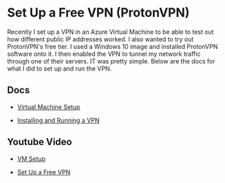 # Set Up a Free VPN (ProtonVPN)

Recently I set up a VPN in an Azure Virtual Machine to be able to test out how different public IP addresses worked. I also wanted to try out ProtonVPN's free tier. I used a Windows 10 image and installed ProtonVPN software onto it. I then enabled the VPN to tunnel my network traffic through one of their servers. IT was pretty simple. Below are the docs for what I did to set up and run the VPN. 

## Docs

- [Virtual Machine Setup](https://github.com/jmeliendrez/free-vpn/blob/69ddd28db826c917a376869202f353cb07caa834/vm-setup.md)

- [Installing and Running a VPN](https://github.com/jmeliendrez/free-vpn/blob/69ddd28db826c917a376869202f353cb07caa834/vpn-setup.md)

## Youtube Video

- [VM Setup]()

- [Set Up a Free VPN]()
